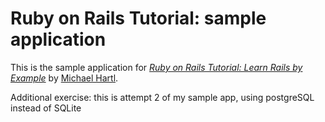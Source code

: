 # Ruby on Rails Tutorial: sample application
This is the sample application for [*Ruby on Rails Tutorial: Learn Rails 
by Example*](http://railstutorial.org/)
by [Michael Hartl](http://michaelhartl.com/).

Additional exercise: this is attempt 2 of my sample app, using
postgreSQL instead of SQLite
